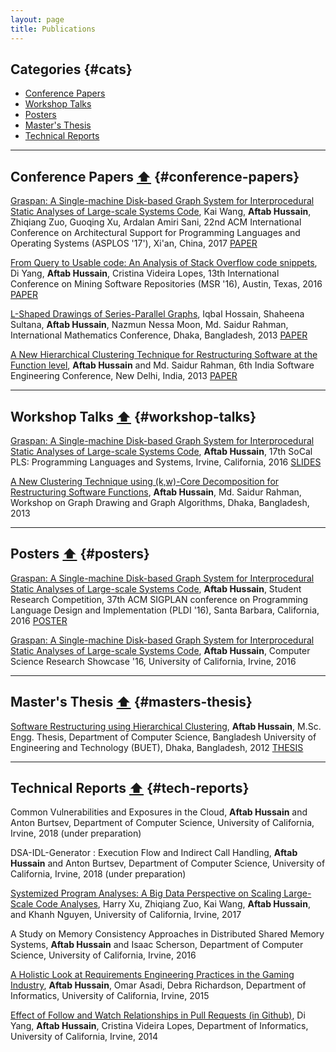 ```yaml
---
layout: page
title: Publications
---
```


## Categories {#cats} 

- [Conference Papers](#conference-papers) 
- [Workshop Talks](#workshop-talks)
- [Posters](#posters)
- [Master's Thesis](#masters-thesis)
- [Technical Reports](#tech-reports)

____________


## Conference Papers [⬆](#cats) {#conference-papers} 


[Graspan: A Single-machine Disk-based Graph System for Interprocedural Static Analyses of Large-scale Systems Code](https://dl.acm.org/citation.cfm?id=3037744&lipi=urn%253Ali%253Apage%253Ad_flagship3_profile_view_base%253Bj%252FWF7nPxSumRpdx0FsthYQ%253D%253D), Kai Wang, **Aftab Hussain**, Zhiqiang Zuo, Guoqing Xu, Ardalan Amiri Sani, 22nd ACM International Conference on Architectural Support for Programming Languages and Operating Systems (ASPLOS '17'), Xi'an, China, 2017 [PAPER]()

 [From Query to Usable code: An Analysis of Stack Overflow code snippets](https://dl.acm.org/citation.cfm?id=2901767), Di Yang, **Aftab Hussain**, Cristina Videira Lopes, 13th International Conference on Mining Software Repositories (MSR '16), Austin, Texas, 2016 [PAPER](https://arxiv.org/pdf/1605.04464.pdf)

  [L-Shaped Drawings of Series-Parallel Graphs](), Iqbal Hossain, Shaheena Sultana, **Aftab Hussain**, Nazmun Nessa Moon, Md. Saidur Rahman, International Mathematics Conference, Dhaka, Bangladesh, 2013 [PAPER](/documents/pubs/imc13-l-shaped-drawing.pdf)

  [A New Hierarchical Clustering Technique for Restructuring Software at the Function level](https://dl.acm.org/citation.cfm?id=2442761), **Aftab Hussain** and Md. Saidur Rahman, 6th India Software Engineering Conference, New Delhi, India, 2013  [PAPER](/documents/pubs/isec13-soft-clustering.pdf)

____________

## Workshop Talks [⬆](#cats) {#workshop-talks}

[Graspan: A Single-machine Disk-based Graph System for Interprocedural Static Analyses of Large-scale Systems Code](http://socalpls.github.io/archive/2016nov/), **Aftab Hussain**, 17th SoCal PLS: Programming Languages and Systems, Irvine, California, 2016 [SLIDES](/my_new_web/shared/ah_isec13.pdf)        

[A New Clustering Technique using (k,w)-Core Decomposition for Restructuring Software Functions](), **Aftab Hussain**, Md. Saidur Rahman, Workshop on Graph Drawing and Graph Algorithms, Dhaka, Bangladesh, 2013   

____________

## Posters [⬆](#cats) {#posters}

[Graspan: A Single-machine Disk-based Graph System for Interprocedural Static Analyses of Large-scale Systems Code](https://pldi16.sigplan.org/track/Student+Research+Competition+%28SRC%29#About), **Aftab Hussain**, Student Research Competition, 37th ACM SIGPLAN conference on Programming Language Design and Implementation (PLDI '16), Santa Barbara, California, 2016 [POSTER](/documents/pubs/asplos17-poster-graspan.pdf)       

[Graspan: A Single-machine Disk-based Graph System for Interprocedural Static Analyses of Large-scale Systems Code](https://pldi16.sigplan.org/track/Student+Research+Competition+%28SRC%29#About), **Aftab Hussain**, Computer Science Research Showcase '16, University of California, Irvine, 2016     

____________


## Master's Thesis [⬆](#cats)	{#masters-thesis}		

[Software Restructuring using Hierarchical Clustering](http://lib.buet.ac.bd:8080/xmlui/handle/123456789/3271), **Aftab Hussain**, M.Sc. Engg. Thesis, Department of Computer Science, Bangladesh University of Engineering and Technology (BUET), Dhaka, Bangladesh, 2012 [THESIS](/documents/pubs/ms-thesis.pdf)   
                                                
____________

## Technical Reports [⬆](#cats) {#tech-reports}	

Common Vulnerabilities and Exposures in the Cloud, **Aftab Hussain** and Anton Burtsev, Department of Computer Science, University of California, Irvine, 2018 (under preparation) 

DSA-IDL-Generator : Execution Flow and Indirect Call Handling, **Aftab Hussain** and Anton Burtsev, Department of Computer Science, University of California, Irvine, 2018 (under preparation) 

[Systemized Program Analyses: A Big Data Perspective on Scaling Large-Scale Code Analyses](/documents/pubs/tech-report-big-data-perspective.pdf), Harry Xu, Zhiqiang Zuo, Kai Wang, **Aftab Hussain**, and Khanh Nguyen, University of California, Irvine, 2017 

A Study on Memory Consistency Approaches in Distributed Shared Memory Systems, **Aftab Hussain** and Isaac Scherson, Department of Computer Science, University of California, Irvine, 2016

[A Holistic Look at Requirements Engineering Practices in the Gaming Industry](/documents/pubs/tech-report-req-engineering-games.pdf), **Aftab Hussain**, Omar Asadi, Debra Richardson, Department of Informatics, University of California, Irvine, 2015

[Effect of Follow and Watch Relationships in Pull Requests (in Github)](/documents/pubs/tech-report-follow-watch.pdf), Di Yang, **Aftab Hussain**, Cristina Videira Lopes, Department of Informatics, University of California, Irvine, 2014
